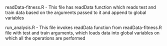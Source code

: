 readData-fitness.R - This file has readData function which reads test and train data based on the arguments passed to it and append to global variables

run_analysis.R - This file invokes readData function from readData-fitness.R file with test and train arguments, which loads data into global variables on which all the operations are performed
